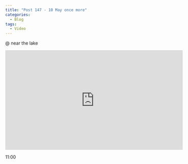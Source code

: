 ```yaml
---
title: "Post 147 - 10 May once more"
categories:
  - Blog
tags:
  - Video
---
```


@ near the lake

<iframe width="560" height="315" src="https://www.youtube.com/embed/c2gMR1mYmJI" title="YouTube video player" frameborder="0" allow="accelerometer; autoplay; clipboard-write; encrypted-media; gyroscope; picture-in-picture" allowfullscreen></iframe>

11:00

<script src="https://utteranc.es/client.js"
        repo="serendipityinlife/serendipityinlife.github.io"
        issue-term="pathname"
        theme="github-light"
        crossorigin="anonymous"
        async>
</script>
